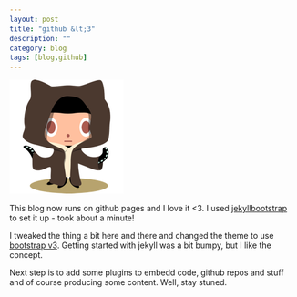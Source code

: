 ```yaml
---
layout: post
title: "github &lt;3"
description: ""
category: blog
tags: [blog,github]
---
```

[jekyllbootstrap]: http://jekyllbootstrap.com/usage/jekyll-quick-start.html
[bootstrap]: http://getbootstrap.com/

![github](assets/public/img/octobiwan.png "Octobiwan")

This blog now runs on github pages and I love it &lt;3.
I used [jekyllbootstrap] to set it up - took about a minute!

I tweaked the thing a bit here and there and changed the theme
to use [bootstrap v3][bootstrap]. Getting started with jekyll was a bit bumpy,
but I like the concept. 

Next step is to add some plugins to embedd code, github repos and stuff and of course
producing some content. Well, stay stuned.